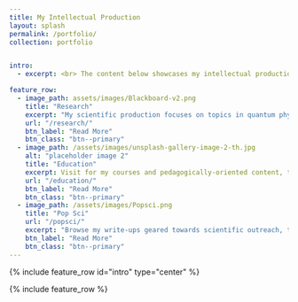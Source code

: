 ```yaml
---
title: My Intellectual Production
layout: splash
permalink: /portfolio/
collection: portfolio


intro: 
  - excerpt: <br> The content below showcases my intellectual production, for which I acknowledge the guiding support of my network of collaborators and mentors.

feature_row:
  - image_path: assets/images/Blackboard-v2.png
    title: "Research"
    excerpt: "My scientific production focuses on topics in quantum physics that I approach via quantum-field theoretical and algebraic methods."
    url: "/research/"
    btn_label: "Read More"
    btn_class: "btn--primary"
  - image_path: /assets/images/unsplash-gallery-image-2-th.jpg
    alt: "placeholder image 2"
    title: "Education"
    excerpt: Visit for my courses and pedagogically-oriented content, today focused on quantum computing and influenced by best-practices from <a href="https://cwsei.ubc.ca/">CWSEI</a>.
    url: "/education/"
    btn_label: "Read More"
    btn_class: "btn--primary"
  - image_path: /assets/images/Popsci.png
    title: "Pop Sci"
    url: "/popsci/"
    excerpt: "Browse my write-ups geared towards scientific outreach, tech-oriented executive education, and marketing of quantum computing products."
    btn_label: "Read More"
    btn_class: "btn--primary"
---
```


{% include feature_row id="intro" type="center" %}

{% include feature_row %}